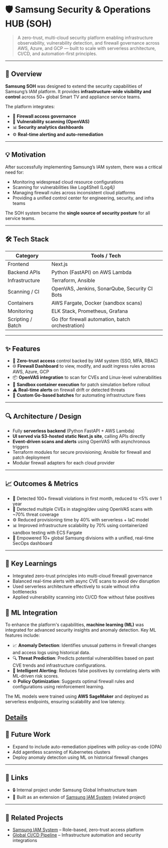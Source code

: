 # 🛡️ Samsung Security & Operations HUB (SOH)

> A zero-trust, multi-cloud security platform enabling infrastructure observability, vulnerability detection, and firewall governance across AWS, Azure, and GCP — built to scale with serverless architecture, CI/CD, and automation-first principles.

---

## 🚀 Overview

**Samsung SOH** was designed to extend the security capabilities of Samsung’s IAM platform. It provides **infrastructure-wide visibility and control** across 50+ global Smart TV and appliance service teams.

The platform integrates:
- 🔐 **Firewall access governance**
- 🧪 **Vulnerability scanning (OpenVAS)**
- 📊 **Security analytics dashboards**
- ⚙️ **Real-time alerting and auto-remediation**

---

## 💡 Motivation

After successfully implementing Samsung’s IAM system, there was a critical need for:
- Monitoring widespread cloud resource configurations
- Scanning for vulnerabilities like Log4Shell (Log4j)
- Managing firewall rules across inconsistent cloud platforms
- Providing a unified control center for engineering, security, and infra teams

The SOH system became the **single source of security posture** for all service teams.

---

## 🛠️ Tech Stack

| Category        | Tools / Tech                                      |
|------------------|---------------------------------------------------|
| Frontend         | Next.js                                           |
| Backend APIs     | Python (FastAPI) on AWS Lambda                    |
| Infrastructure   | Terraform, Ansible                                |
| Scanning / CI    | OpenVAS, Jenkins, SonarQube, Security CI Bots     |
| Containers       | AWS Fargate, Docker (sandbox scans)               |
| Monitoring       | ELK Stack, Prometheus, Grafana                    |
| Scripting / Batch| Go (for firewall automation, batch orchestration) |

---

## ✨ Features

- 🔐 **Zero-trust access** control backed by IAM system (SSO, MFA, RBAC)
- 🌐 **Firewall Dashboard** to view, modify, and audit ingress rules across AWS, Azure, GCP
- 📦 **OpenVAS integration** to scan for CVEs and Linux-level vulnerabilities
- 🧪 **Sandbox container execution** for patch simulation before rollout
- ⚠️ **Real-time alerts** on firewall drift or detected threats
- 🧭 **Custom Go-based batches** for automating infrastructure fixes

---

## 🔍 Architecture / Design

- Fully **serverless backend** (Python FastAPI + AWS Lambda)
- **UI served via S3-hosted static Next.js site**, calling APIs directly
- **Event-driven scans and alerts** using OpenVAS with asynchronous triggers
- Terraform modules for secure provisioning; Ansible for firewall and patch deployment
- Modular firewall adapters for each cloud provider

---

## 📈 Outcomes & Metrics

- 🚨 Detected 100+ firewall violations in first month, reduced to <5% over 1 year
- 🧪 Detected multiple CVEs in staging/dev using OpenVAS scans with ~70% threat coverage
- ⚙️ Reduced provisioning time by 40% with serverless + IaC model
- 📊 Improved infrastructure scalability by 70% using containerized sandbox testing with ECS Fargate
- 🧠 Empowered 10+ global Samsung divisions with a unified, real-time SecOps dashboard

---

## 🧠 Key Learnings

- Integrated zero-trust principles into multi-cloud firewall governance
- Balanced real-time alerts with async CVE scans to avoid dev disruption
- Used serverless architecture effectively to scale without infra bottlenecks
- Applied vulnerability scanning into CI/CD flow without false positives

## 🤖 ML Integration

To enhance the platform's capabilities, **machine learning (ML)** was integrated for advanced security insights and anomaly detection. Key ML features include:

- 📈 **Anomaly Detection**: Identifies unusual patterns in firewall changes and access logs using historical data.
- 🔍 **Threat Prediction**: Predicts potential vulnerabilities based on past CVE trends and infrastructure configurations.
- 🧠 **Intelligent Alerting**: Reduces false positives by correlating alerts with ML-driven risk scores.
- ⚙️ **Policy Optimization**: Suggests optimal firewall rules and configurations using reinforcement learning.

The ML models were trained using **AWS SageMaker** and deployed as serverless endpoints, ensuring scalability and low latency.

[Details](../../static/descriptions/ml/samsung_soh_anomaly_detection_portfolio.md)
---

## 🚧 Future Work

- Expand to include auto-remediation pipelines with policy-as-code (OPA)
- Add agentless scanning of Kubernetes clusters
- Deploy anomaly detection using ML on historical firewall changes

---

## 🔗 Links

- 🔒 Internal project under Samsung Global Infrastructure team  
- 🔁 Built as an extension of [Samsung IAM System](https://anishphilip012git.github.io/portfolio/projects/samsung_iam) (related project)

---

## 🧩 Related Projects

- [Samsung IAM System](https://anishphilip012git.github.io/portfolio/projects/samsung_iam) – Role-based, zero-trust access platform  
- [Global CI/CD Pipeline](#) – Infrastructure automation and security integrations  

